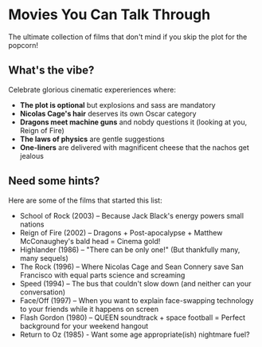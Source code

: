 # Movies You Can Talk Through

The ultimate collection of films that don't mind if you skip the plot for the popcorn!

## What's the vibe?

Celebrate glorious cinematic expereriences where:

* **The plot is optional** but explosions and sass are mandatory
* **Nicolas Cage's hair** deserves its own Oscar category
* **Dragons meet machine guns** and nobdy questions it (looking at you, Reign of Fire)
* **The laws of physics** are gentle suggestions
* **One-liners** are delivered with magnificent cheese that the nachos get jealous

## Need some hints?

Here are some of the films that started this list:

* School of Rock (2003) – Because Jack Black's energy powers small nations
* Reign of Fire (2002) – Dragons + Post-apocalypse + Matthew McConaughey's bald head = Cinema gold!
* Highlander (1986) – "There can be only one!" (But thankfully many, many sequels)
* The Rock (1996) – Where Nicolas Cage and Sean Connery save San Francisco with equal parts science and screaming
* Speed (1994) – The bus that couldn't slow down (and neither can your conversation)
* Face/Off (1997) – When you want to explain face-swapping technology to your friends while it happens on screen
* Flash Gordon (1980) – QUEEN soundtrack + space football = Perfect background for your weekend hangout
* Return to Oz (1985) - Want some age appropriate(ish) nightmare fuel?
  